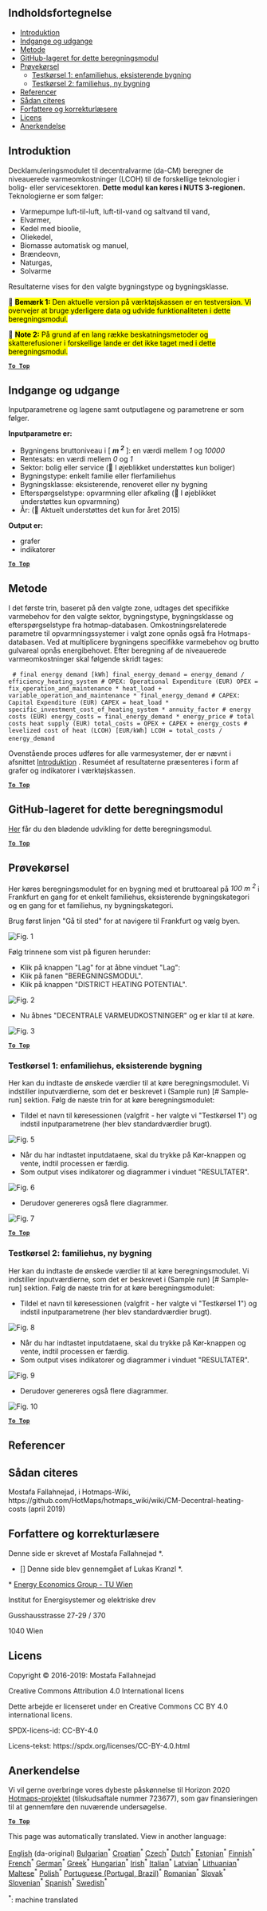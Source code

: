 <h2> Indholdsfortegnelse </h2><ul><li> <a href="#introduction">Introduktion</a> </li><li> <a href="#inputs-and-outputs">Indgange og udgange</a> </li><li> <a href="#method">Metode</a> </li><li> <a href="#GitHub-Repository-of-this-calculation-module">GitHub-lageret for dette beregningsmodul</a> </li><li> <a href="#sample-run">Prøvekørsel</a> <ul><li> <a href="#test-run-1-single-family-house-existing-building">Testkørsel 1: enfamiliehus, eksisterende bygning</a> </li><li> <a href="#test-run-2-multi---family-house-new-building">Testkørsel 2: familiehus, ny bygning</a> </li></ul></li><li> <a href="#references">Referencer</a> </li><li> <a href="#how-to-cite">Sådan citeres</a> </li><li> <a href="#authors-and-reviewers">Forfattere og korrekturlæsere</a> </li><li> <a href="#license">Licens</a> </li><li> <a href="#acknowledgement">Anerkendelse</a> </li></ul><h2> Introduktion </h2><p> Decklamuleringsmodulet til decentralvarme (da-CM) beregner de niveauerede varmeomkostninger (LCOH) til de forskellige teknologier i bolig- eller servicesektoren. <strong>Dette modul kan køres i NUTS 3-regionen.</strong> Teknologierne er som følger: </p><ul><li> Varmepumpe luft-til-luft, luft-til-vand og saltvand til vand, </li><li> Elvarmer, </li><li> Kedel med bioolie, </li><li> Oliekedel, </li><li> Biomasse automatisk og manuel, </li><li> Brændeovn, </li><li> Naturgas, </li><li> Solvarme </li></ul><p> Resultaterne vises for den valgte bygningstype og bygningsklasse. </p><p> 🔺 <mark> <strong>Bemærk 1:</strong> Den aktuelle version på værktøjskassen er en testversion. Vi overvejer at bruge yderligere data og udvide funktionaliteten i dette beregningsmodul. </mark></p><p> 🔺 <mark> <strong>Note 2:</strong> På grund af en lang række beskatningsmetoder og skatterefusioner i forskellige lande er det ikke taget med i dette beregningsmodul. </mark></p><p><ins> <code><strong><a href="#table-of-contents">To Top</a></strong></code> </ins> </p><h2> Indgange og udgange </h2><p> Inputparametrene og lagene samt outputlagene og parametrene er som følger. </p><p> <strong>Inputparametre er:</strong> </p><ul><li> Bygningens bruttoniveau i [ <em><strong>m <sup>2</sup></strong></em> ]: en værdi mellem <em><em>1</em></em> og <em><em>10000</em></em> </li><li> Rentesats: en værdi mellem <em><em>0</em></em> og <em><em>1</em></em> </li><li> Sektor: bolig eller service (🔺 I øjeblikket understøttes kun boliger) </li><li> Bygningstype: enkelt familie eller flerfamiliehus </li><li> Bygningsklasse: eksisterende, renoveret eller ny bygning </li><li> Efterspørgselstype: opvarmning eller afkøling (🔺 I øjeblikket understøttes kun opvarmning) </li><li> År: (🔺 Aktuelt understøttes det kun for året 2015) </li></ul><p> <strong>Output er:</strong> </p><ul><li> grafer </li><li> indikatorer </li></ul><p><ins> <code><strong><a href="#table-of-contents">To Top</a></strong></code> </ins> </p><h2> Metode </h2><p> I det første trin, baseret på den valgte zone, udtages det specifikke varmebehov for den valgte sektor, bygningstype, bygningsklasse og efterspørgselstype fra hotmap-databasen. Omkostningsrelaterede parametre til opvarmningssystemer i valgt zone opnås også fra Hotmaps-databasen. Ved at multiplicere bygningens specifikke varmebehov og brutto gulvareal opnås energibehovet. Efter beregning af de niveauerede varmeomkostninger skal følgende skridt tages: </p><pre> <code># final energy demand [kWh] final_energy_demand = energy_demand / efficiency_heating_system # OPEX: Operational Expenditure (EUR) OPEX = fix_operation_and_maintenance * heat_load + variable_operation_and_maintenance * final_energy_demand # CAPEX: Capital Expenditure (EUR) CAPEX = heat_load * specific_investment_cost_of_heating_system * annuity_factor # energy costs (EUR) energy_costs = final_energy_demand * energy_price # total costs heat supply (EUR) total_costs = OPEX + CAPEX + energy_costs # levelized cost of heat (LCOH) [EUR/kWh] LCOH = total_costs / energy_demand</code> </pre><p> Ovenstående proces udføres for alle varmesystemer, der er nævnt i afsnittet <a href="#Introduction">Introduktion</a> . Resuméet af resultaterne præsenteres i form af grafer og indikatorer i værktøjskassen. </p><p><ins> <code><strong><a href="#table-of-contents">To Top</a></strong></code> </ins> </p><h2> GitHub-lageret for dette beregningsmodul </h2><p> <a href="https://github.com/HotMaps/lcoh/tree/develop">Her</a> får du den blødende udvikling for dette beregningsmodul. </p><p><ins> <code><strong><a href="#table-of-contents">To Top</a></strong></code> </ins> </p><h2> Prøvekørsel </h2><p> Her køres beregningsmodulet for en bygning med et bruttoareal på <em>100 m <sup>2</sup></em> i Frankfurt en gang for et enkelt familiehus, eksisterende bygningskategori og en gang for et familiehus, ny bygningskategori. </p><p> Brug først linjen &quot;Gå til sted&quot; for at navigere til Frankfurt og vælg byen. </p><p><img alt="Fig. 1" src="https://github.com/HotMaps/hotmaps_wiki/blob/master/Images/cm_decentral_heating/2.png" title="Naviger til et sted"/></p><p> Følg trinnene som vist på figuren herunder: </p><ul><li> Klik på knappen &quot;Lag&quot; for at åbne vinduet &quot;Lag&quot;: </li><li> Klik på fanen &quot;BEREGNINGSMODUL&quot;. </li><li> Klik på knappen &quot;DISTRICT HEATING POTENTIAL&quot;. </li></ul><p><img alt="Fig. 2" src="https://github.com/HotMaps/hotmaps_wiki/blob/master/Images/cm_decentral_heating/3.png" title="Fanen beregningsmodul"/></p><ul><li> Nu åbnes &quot;DECENTRALE VARMEUDKOSTNINGER&quot; og er klar til at køre. </li></ul><p><img alt="Fig. 3" src="https://github.com/HotMaps/hotmaps_wiki/blob/master/Images/cm_decentral_heating/4.png" title="DECENTRALE VARMEUDKOSTNINGER"/></p><p><ins> <code><strong><a href="#table-of-contents">To Top</a></strong></code> </ins> </p><h3> Testkørsel 1: enfamiliehus, eksisterende bygning </h3><p> Her kan du indtaste de ønskede værdier til at køre beregningsmodulet. Vi indstiller inputværdierne, som det er beskrevet i (Sample run) [# Sample-run] sektion. Følg de næste trin for at køre beregningsmodulet: </p><ul><li> Tildel et navn til køresessionen (valgfrit - her valgte vi &quot;Testkørsel 1&quot;) og indstil inputparametrene (her blev standardværdier brugt). </li></ul><p><img alt="Fig. 5" src="https://github.com/HotMaps/hotmaps_wiki/blob/master/Images/cm_decentral_heating/5.png" title="Navngiv kørselssessionen"/></p><ul><li> Når du har indtastet inputdataene, skal du trykke på Kør-knappen og vente, indtil processen er færdig. </li><li> Som output vises indikatorer og diagrammer i vinduet &quot;RESULTATER&quot;. </li></ul><p><img alt="Fig. 6" src="https://github.com/HotMaps/hotmaps_wiki/blob/master/Images/cm_decentral_heating/6.png" title="INDIKATORER fanen"/></p><ul><li> Derudover genereres også flere diagrammer. </li></ul><p><img alt="Fig. 7" src="https://github.com/HotMaps/hotmaps_wiki/blob/master/Images/cm_decentral_heating/7.png" title="GRAFIK-fane"/></p><p><ins> <code><strong><a href="#table-of-contents">To Top</a></strong></code> </ins> </p><h3> Testkørsel 2: familiehus, ny bygning </h3><p> Her kan du indtaste de ønskede værdier til at køre beregningsmodulet. Vi indstiller inputværdierne, som det er beskrevet i (Sample run) [# Sample-run] sektion. Følg de næste trin for at køre beregningsmodulet: </p><ul><li> Tildel et navn til køresessionen (valgfrit - her valgte vi &quot;Testkørsel 1&quot;) og indstil inputparametrene (her blev standardværdier brugt). </li></ul><p><img alt="Fig. 8" src="https://github.com/HotMaps/hotmaps_wiki/blob/master/Images/cm_decentral_heating/8.png" title="Navngiv kørselssessionen"/></p><ul><li> Når du har indtastet inputdataene, skal du trykke på Kør-knappen og vente, indtil processen er færdig. </li><li> Som output vises indikatorer og diagrammer i vinduet &quot;RESULTATER&quot;. </li></ul><p><img alt="Fig. 9" src="https://github.com/HotMaps/hotmaps_wiki/blob/master/Images/cm_decentral_heating/9.png" title="INDIKATORER fanen"/></p><ul><li> Derudover genereres også flere diagrammer. </li></ul><p><img alt="Fig. 10" src="https://github.com/HotMaps/hotmaps_wiki/blob/master/Images/cm_decentral_heating/10.png" title="GRAFIK-fane"/></p><p><ins> <code><strong><a href="#table-of-contents">To Top</a></strong></code> </ins> </p><h2> Referencer </h2><h2> Sådan citeres </h2><p> Mostafa Fallahnejad, i Hotmaps-Wiki, https://github.com/HotMaps/hotmaps_wiki/wiki/CM-Decentral-heating-costs (april 2019) </p><h2> Forfattere og korrekturlæsere </h2><p> Denne side er skrevet af Mostafa Fallahnejad *. </p><ul><li> [] Denne side blev gennemgået af Lukas Kranzl *. </li></ul><p> * <a href="https://eeg.tuwien.ac.at/">Energy Economics Group - TU Wien</a> </p><p> Institut for Energisystemer og elektriske drev </p><p> Gusshausstrasse 27-29 / 370 </p><p> 1040 Wien </p><h2> Licens </h2><p> Copyright © 2016-2019: Mostafa Fallahnejad </p><p> Creative Commons Attribution 4.0 International licens </p><p> Dette arbejde er licenseret under en Creative Commons CC BY 4.0 international licens. </p><p> SPDX-licens-id: CC-BY-4.0 </p><p> Licens-tekst: https://spdx.org/licenses/CC-BY-4.0.html </p><h2> Anerkendelse </h2><p> Vi vil gerne overbringe vores dybeste påskønnelse til Horizon 2020 <a href="https://www.hotmaps-project.eu">Hotmaps-projektet</a> (tilskudsaftale nummer 723677), som gav finansieringen til at gennemføre den nuværende undersøgelse. </p><p><ins> <code><strong><a href="#table-of-contents">To Top</a></strong></code> </ins> </p>

This page was automatically translated. View in another language:

[English](en-CM-Decentral-heating-supply) (da-original) [Bulgarian](bg-CM-Decentral-heating-supply)<sup>\*</sup> [Croatian](hr-CM-Decentral-heating-supply)<sup>\*</sup> [Czech](cs-CM-Decentral-heating-supply)<sup>\*</sup>  [Dutch](nl-CM-Decentral-heating-supply)<sup>\*</sup> [Estonian](et-CM-Decentral-heating-supply)<sup>\*</sup> [Finnish](fi-CM-Decentral-heating-supply)<sup>\*</sup> [French](fr-CM-Decentral-heating-supply)<sup>\*</sup> [German](de-CM-Decentral-heating-supply)<sup>\*</sup> [Greek](el-CM-Decentral-heating-supply)<sup>\*</sup> [Hungarian](hu-CM-Decentral-heating-supply)<sup>\*</sup> [Irish](ga-CM-Decentral-heating-supply)<sup>\*</sup> [Italian](it-CM-Decentral-heating-supply)<sup>\*</sup> [Latvian](lv-CM-Decentral-heating-supply)<sup>\*</sup> [Lithuanian](lt-CM-Decentral-heating-supply)<sup>\*</sup> [Maltese](mt-CM-Decentral-heating-supply)<sup>\*</sup> [Polish](pl-CM-Decentral-heating-supply)<sup>\*</sup> [Portuguese (Portugal, Brazil)](pt-CM-Decentral-heating-supply)<sup>\*</sup> [Romanian](ro-CM-Decentral-heating-supply)<sup>\*</sup> [Slovak](sk-CM-Decentral-heating-supply)<sup>\*</sup> [Slovenian](sl-CM-Decentral-heating-supply)<sup>\*</sup> [Spanish](es-CM-Decentral-heating-supply)<sup>\*</sup> [Swedish](sv-CM-Decentral-heating-supply)<sup>\*</sup> 

<sup>\*</sup>: machine translated

